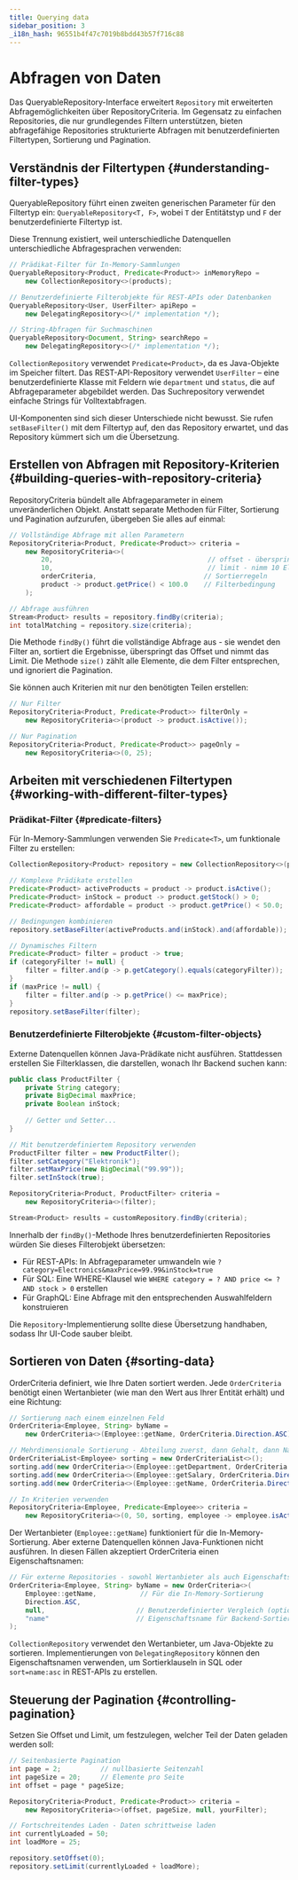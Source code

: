 ```yaml
---
title: Querying data
sidebar_position: 3
_i18n_hash: 96551b4f47c7019b8bdd43b57f716c88
---
```

<!-- vale off -->
# Abfragen von Daten <DocChip chip='since' label='25.02' />
<!-- vale on -->

Das <JavadocLink type="data" location="com/webforj/data/repository/QueryableRepository" code="true">QueryableRepository</JavadocLink>-Interface erweitert `Repository` mit erweiterten Abfragemöglichkeiten über <JavadocLink type="data" location="com/webforj/data/repository/RepositoryCriteria" code="true">RepositoryCriteria</JavadocLink>. Im Gegensatz zu einfachen Repositories, die nur grundlegendes Filtern unterstützen, bieten abfragefähige Repositories strukturierte Abfragen mit benutzerdefinierten Filtertypen, Sortierung und Pagination.

## Verständnis der Filtertypen {#understanding-filter-types}

<JavadocLink type="data" location="com/webforj/data/repository/QueryableRepository" code="true">QueryableRepository</JavadocLink> führt einen zweiten generischen Parameter für den Filtertyp ein: `QueryableRepository<T, F>`, wobei `T` der Entitätstyp und `F` der benutzerdefinierte Filtertyp ist.

Diese Trennung existiert, weil unterschiedliche Datenquellen unterschiedliche Abfragesprachen verwenden:

```java
// Prädikat-Filter für In-Memory-Sammlungen
QueryableRepository<Product, Predicate<Product>> inMemoryRepo = 
    new CollectionRepository<>(products);

// Benutzerdefinierte Filterobjekte für REST-APIs oder Datenbanken  
QueryableRepository<User, UserFilter> apiRepo = 
    new DelegatingRepository<>(/* implementation */);

// String-Abfragen für Suchmaschinen
QueryableRepository<Document, String> searchRepo = 
    new DelegatingRepository<>(/* implementation */);
```

`CollectionRepository` verwendet `Predicate<Product>`, da es Java-Objekte im Speicher filtert. Das REST-API-Repository verwendet `UserFilter` – eine benutzerdefinierte Klasse mit Feldern wie `department` und `status`, die auf Abfrageparameter abgebildet werden. Das Suchrepository verwendet einfache Strings für Volltextabfragen.

UI-Komponenten sind sich dieser Unterschiede nicht bewusst. Sie rufen `setBaseFilter()` mit dem Filtertyp auf, den das Repository erwartet, und das Repository kümmert sich um die Übersetzung.

## Erstellen von Abfragen mit Repository-Kriterien {#building-queries-with-repository-criteria}

<JavadocLink type="data" location="com/webforj/data/repository/RepositoryCriteria" code="true">RepositoryCriteria</JavadocLink> bündelt alle Abfrageparameter in einem unveränderlichen Objekt. Anstatt separate Methoden für Filter, Sortierung und Pagination aufzurufen, übergeben Sie alles auf einmal:

```java
// Vollständige Abfrage mit allen Parametern
RepositoryCriteria<Product, Predicate<Product>> criteria = 
    new RepositoryCriteria<>(
        20,                                       // offset - überspringe die ersten 20
        10,                                       // limit - nimm 10 Elemente  
        orderCriteria,                           // Sortierregeln
        product -> product.getPrice() < 100.0    // Filterbedingung
    );

// Abfrage ausführen
Stream<Product> results = repository.findBy(criteria);
int totalMatching = repository.size(criteria);
```

Die Methode `findBy()` führt die vollständige Abfrage aus - sie wendet den Filter an, sortiert die Ergebnisse, überspringt das Offset und nimmt das Limit. Die Methode `size()` zählt alle Elemente, die dem Filter entsprechen, und ignoriert die Pagination.

Sie können auch Kriterien mit nur den benötigten Teilen erstellen:

```java
// Nur Filter
RepositoryCriteria<Product, Predicate<Product>> filterOnly = 
    new RepositoryCriteria<>(product -> product.isActive());

// Nur Pagination  
RepositoryCriteria<Product, Predicate<Product>> pageOnly = 
    new RepositoryCriteria<>(0, 25);
```

## Arbeiten mit verschiedenen Filtertypen {#working-with-different-filter-types}

### Prädikat-Filter {#predicate-filters}

Für In-Memory-Sammlungen verwenden Sie `Predicate<T>`, um funktionale Filter zu erstellen:

```java
CollectionRepository<Product> repository = new CollectionRepository<>(products);

// Komplexe Prädikate erstellen
Predicate<Product> activeProducts = product -> product.isActive();
Predicate<Product> inStock = product -> product.getStock() > 0;
Predicate<Product> affordable = product -> product.getPrice() < 50.0;

// Bedingungen kombinieren
repository.setBaseFilter(activeProducts.and(inStock).and(affordable));

// Dynamisches Filtern
Predicate<Product> filter = product -> true;
if (categoryFilter != null) {
    filter = filter.and(p -> p.getCategory().equals(categoryFilter));
}
if (maxPrice != null) {
    filter = filter.and(p -> p.getPrice() <= maxPrice);
}
repository.setBaseFilter(filter);
```

### Benutzerdefinierte Filterobjekte {#custom-filter-objects}

Externe Datenquellen können Java-Prädikate nicht ausführen. Stattdessen erstellen Sie Filterklassen, die darstellen, wonach Ihr Backend suchen kann:

```java
public class ProductFilter {
    private String category;
    private BigDecimal maxPrice;
    private Boolean inStock;
    
    // Getter und Setter...
}

// Mit benutzerdefiniertem Repository verwenden
ProductFilter filter = new ProductFilter();
filter.setCategory("Elektronik");
filter.setMaxPrice(new BigDecimal("99.99"));
filter.setInStock(true);

RepositoryCriteria<Product, ProductFilter> criteria = 
    new RepositoryCriteria<>(filter);

Stream<Product> results = customRepository.findBy(criteria);
```

Innerhalb der `findBy()`-Methode Ihres benutzerdefinierten Repositories würden Sie dieses Filterobjekt übersetzen:
- Für REST-APIs: In Abfrageparameter umwandeln wie `?category=Electronics&maxPrice=99.99&inStock=true`
- Für SQL: Eine WHERE-Klausel wie `WHERE category = ? AND price <= ? AND stock > 0` erstellen
- Für GraphQL: Eine Abfrage mit den entsprechenden Auswahlfeldern konstruieren

Die `Repository`-Implementierung sollte diese Übersetzung handhaben, sodass Ihr UI-Code sauber bleibt.

## Sortieren von Daten {#sorting-data}

<JavadocLink type="data" location="com/webforj/data/repository/OrderCriteria" code="true">OrderCriteria</JavadocLink> definiert, wie Ihre Daten sortiert werden. Jede `OrderCriteria` benötigt einen Wertanbieter (wie man den Wert aus Ihrer Entität erhält) und eine Richtung:

```java
// Sortierung nach einem einzelnen Feld
OrderCriteria<Employee, String> byName = 
    new OrderCriteria<>(Employee::getName, OrderCriteria.Direction.ASC);

// Mehrdimensionale Sortierung - Abteilung zuerst, dann Gehalt, dann Name
OrderCriteriaList<Employee> sorting = new OrderCriteriaList<>();
sorting.add(new OrderCriteria<>(Employee::getDepartment, OrderCriteria.Direction.ASC));
sorting.add(new OrderCriteria<>(Employee::getSalary, OrderCriteria.Direction.DESC));  
sorting.add(new OrderCriteria<>(Employee::getName, OrderCriteria.Direction.ASC));

// In Kriterien verwenden
RepositoryCriteria<Employee, Predicate<Employee>> criteria = 
    new RepositoryCriteria<>(0, 50, sorting, employee -> employee.isActive());
```

Der Wertanbieter (`Employee::getName`) funktioniert für die In-Memory-Sortierung. Aber externe Datenquellen können Java-Funktionen nicht ausführen. In diesen Fällen akzeptiert OrderCriteria einen Eigenschaftsnamen:

```java
// Für externe Repositories - sowohl Wertanbieter als auch Eigenschaftsnamen angeben
OrderCriteria<Employee, String> byName = new OrderCriteria<>(
    Employee::getName,           // Für die In-Memory-Sortierung
    Direction.ASC,
    null,                       // Benutzerdefinierter Vergleich (optional)
    "name"                      // Eigenschaftsname für Backend-Sortierung
);
```

`CollectionRepository` verwendet den Wertanbieter, um Java-Objekte zu sortieren. Implementierungen von `DelegatingRepository` können den Eigenschaftsnamen verwenden, um Sortierklauseln in SQL oder `sort=name:asc` in REST-APIs zu erstellen.

## Steuerung der Pagination {#controlling-pagination}

Setzen Sie Offset und Limit, um festzulegen, welcher Teil der Daten geladen werden soll:

```java
// Seitenbasierte Pagination
int page = 2;          // nullbasierte Seitenzahl
int pageSize = 20;     // Elemente pro Seite
int offset = page * pageSize;

RepositoryCriteria<Product, Predicate<Product>> criteria = 
    new RepositoryCriteria<>(offset, pageSize, null, yourFilter);

// Fortschreitendes Laden - Daten schrittweise laden  
int currentlyLoaded = 50;
int loadMore = 25;

repository.setOffset(0);
repository.setLimit(currentlyLoaded + loadMore);
```
